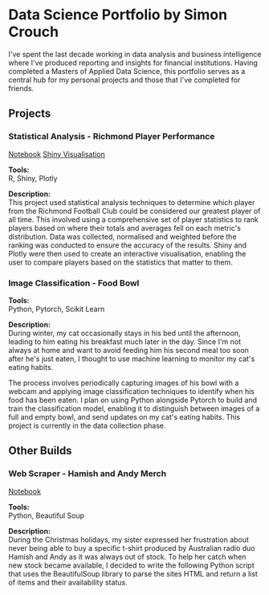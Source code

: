 # Data Science Portfolio by Simon Crouch

I've spent the last decade working in data analysis and business intelligence where I've produced reporting and insights for financial institutions. Having completed a Masters of Applied Data Science, this portfolio serves as a central hub for my personal projects and those that I've completed for friends.


## Projects

### Statistical Analysis - Richmond Player Performance
[Notebook](https://github.com/fluxequalsrad/fluxequalsrad.github.io/blob/main/Richmond%20Player%20Performance.ipynb)      [Shiny Visualisation](https://fluxequalsrad.shinyapps.io/shiny/)

**Tools:** <br/> R, Shiny, Plotly

**Description:** <br/> This project used statistical analysis techniques to determine which player from the Richmond Football Club could be considered our greatest player of all time. This involved using a comprehensive set of player statistics to rank players based on where their totals and averages fell on each metric's distribution. Data was collected, normalised and weighted before the ranking was conducted to ensure the accuracy of the results. Shiny and Plotly were then used to create an interactive visualisation, enabling the user to compare players based on the statistics that matter to them. 

### Image Classification - Food Bowl

**Tools:** <br/> Python, Pytorch, Scikit Learn

**Description:** <br/> During winter, my cat occasionally stays in his bed until the afternoon, leading to him eating his breakfast much later in the day. Since I'm not always at home and want to avoid feeding him his second meal too soon after he's just eaten, I thought to use machine learning to monitor my cat's eating habits. 

The process involves periodically capturing images of his bowl with a webcam and applying image classification techniques to identify when his food has been eaten. I plan on using Python alongside Pytorch to build and train the classification model, enabling it to distinguish between images of a full and empty bowl, and send updates on my cat's eating habits. This project is currently in the data collection phase.


## Other Builds

### Web Scraper - Hamish and Andy Merch
[Notebook](https://github.com/fluxequalsrad/fluxequalsrad.github.io/blob/01811f1b9618b9d5edc61ceb056bde0c113f9b86/Product%20Web%20Scraper%20-%20Hamish%20and%20Andy.ipynb)

**Tools:** <br/> Python, Beautiful Soup

**Description:** <br/> During the Christmas holidays, my sister expressed her frustration about never being able to buy a specific t-shirt produced by Australian radio duo Hamish and Andy as it was always out of stock. To help her catch when new stock became available, I decided to write the following Python script that uses the BeautifulSoup library to parse the sites HTML and return a list of items and their availability status.
